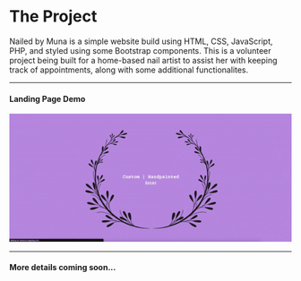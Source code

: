 # The Project 
 Nailed by Muna is a simple website build using HTML, CSS, JavaScript, PHP, and styled using some Bootstrap components. This is a volunteer project being built for a home-based nail artist to assist her with keeping track of appointments, along with some additional functionalites.

---

#### Landing Page Demo
![screen-gif](./Assets/NBM-Landing-Demo.gif)

---
#### More details coming soon...

